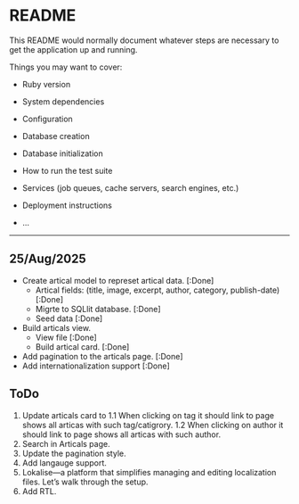 # README

This README would normally document whatever steps are necessary to get the
application up and running.

Things you may want to cover:

* Ruby version

* System dependencies

* Configuration

* Database creation

* Database initialization

* How to run the test suite

* Services (job queues, cache servers, search engines, etc.)

* Deployment instructions

* ...


*****
## 25/Aug/2025
* Create artical model to represet artical data. [:Done]
    * Artical fields: (title, image, excerpt, author, category, publish-date) [:Done]
    * Migrte to SQLlit database. [:Done]
    * Seed data [:Done]
* Build articals view.
    * View file [:Done]
    * Build artical card. [:Done]
* Add pagination to the articals page. [:Done]
* Add internationalization support [:Done]


## ToDo
1. Update articals card to 
    1.1 When clicking on tag it should link to page shows all articas with such tag/catigrory.
    1.2 When clicking on author it should link to page shows all articas with such author.
2. Search in Articals page.
3. Update the pagination style.
4. Add langauge support.
5. Lokalise—a platform that simplifies managing and editing localization files. Let’s walk through the setup.
6. Add RTL.





